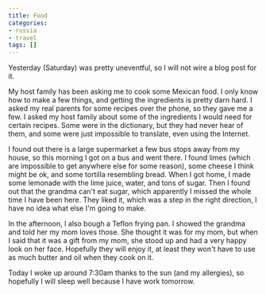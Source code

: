 ```yaml
---
title: Food
categories:
- russia
- travel
tags: []
---
```

Yesterday (Saturday) was pretty uneventful, so I will not wire a blog post for it.

My host family has been asking me to cook some Mexican food. I only know how to make a few things, and getting the ingredients is pretty darn hard. I asked my real parents for some recipes over the phone, so they gave me a few. I asked my host family about some of the ingredients I would need for certain recipes. Some were in the dictionary, but they had never hear of them, and some were just impossible to translate, even using the Internet. 

I found out there is a large supermarket a few bus stops away from my house, so this morning I got on a bus and went there. I found limes (which are impossible to get anywhere else for some reason), some cheese I think might be ok, and some tortilla resembling bread. When I got home, I made some lemonade with the lime juice, water, and tons of sugar. Then I found out that the grandma can't eat sugar, which apparently I missed the whole time I have been here. They liked it, which was a step in the right direction, I have no idea what else I'm going to make.

In the afternoon, I also bough a Teflon frying pan. I showed the grandma and told her my mom loves those. She thought it was for my mom, but when I said that it was a gift from my mom, she stood up and had a very happy look on her face. Hopefully they will enjoy it, at least they won't have to use as much butter and oil when they cook on it.

Today I woke up around 7:30am thanks to the sun (and my allergies), so hopefully I will sleep well because I have work tomorrow.
